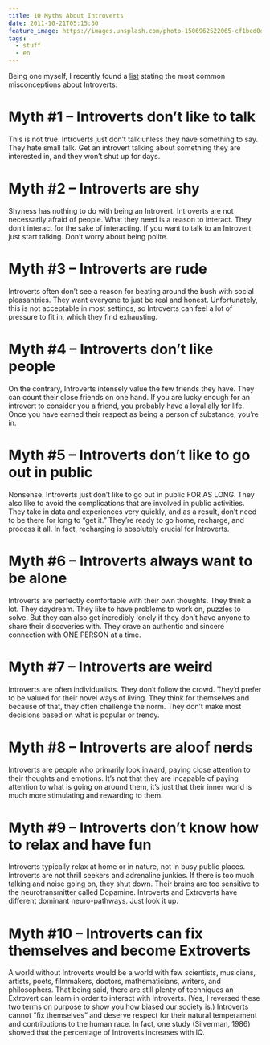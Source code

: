 ```yaml
---
title: 10 Myths About Introverts
date: 2011-10-21T05:15:30
feature_image: https://images.unsplash.com/photo-1506962522065-cf1bed0da013?ixlib=rb-0.3.5&q=80&fm=jpg&crop=entropy&cs=tinysrgb&w=1080&fit=max&ixid=eyJhcHBfaWQiOjExNzczfQ&s=57e9d75cfd5dbb851c48735b6c4e06b7
tags:
  - stuff
  - en
---
```


Being one myself, I recently found a [list](http://www.carlkingdom.com/10-myths-about-introverts) stating the most common misconceptions about Introverts:

# Myth #1 – Introverts don’t like to talk

This is not true. Introverts just don’t talk unless they have something to say. They hate small talk. Get an introvert talking about something they are interested in, and they won’t shut up for days.

# Myth #2 – Introverts are shy

Shyness has nothing to do with being an Introvert. Introverts are not necessarily afraid of people. What they need is a reason to interact. They don’t interact for the sake of interacting. If you want to talk to an Introvert, just start talking. Don’t worry about being polite.

# Myth #3 – Introverts are rude

Introverts often don’t see a reason for beating around the bush with social pleasantries. They want everyone to just be real and honest. Unfortunately, this is not acceptable in most settings, so Introverts can feel a lot of pressure to fit in, which they find exhausting.

# Myth #4 – Introverts don’t like people

On the contrary, Introverts intensely value the few friends they have. They can count their close friends on one hand. If you are lucky enough for an introvert to consider you a friend, you probably have a loyal ally for life. Once you have earned their respect as being a person of substance, you’re in.

# Myth #5 – Introverts don’t like to go out in public

Nonsense. Introverts just don’t like to go out in public FOR AS LONG. They also like to avoid the complications that are involved in public activities. They take in data and experiences very quickly, and as a result, don’t need to be there for long to “get it.” They’re ready to go home, recharge, and process it all. In fact, recharging is absolutely crucial for Introverts.

# Myth #6 – Introverts always want to be alone

Introverts are perfectly comfortable with their own thoughts. They think a lot. They daydream. They like to have problems to work on, puzzles to solve. But they can also get incredibly lonely if they don’t have anyone to share their discoveries with. They crave an authentic and sincere connection with ONE PERSON at a time.

# Myth #7 – Introverts are weird

Introverts are often individualists. They don’t follow the crowd. They’d prefer to be valued for their novel ways of living. They think for themselves and because of that, they often challenge the norm. They don’t make most decisions based on what is popular or trendy.

# Myth #8 – Introverts are aloof nerds

Introverts are people who primarily look inward, paying close attention to their thoughts and emotions. It’s not that they are incapable of paying attention to what is going on around them, it’s just that their inner world is much more stimulating and rewarding to them.

# Myth #9 – Introverts don’t know how to relax and have fun

Introverts typically relax at home or in nature, not in busy public places. Introverts are not thrill seekers and adrenaline junkies. If there is too much talking and noise going on, they shut down. Their brains are too sensitive to the neurotransmitter called Dopamine. Introverts and Extroverts have different dominant neuro-pathways. Just look it up.

# Myth #10 – Introverts can fix themselves and become Extroverts

A world without Introverts would be a world with few scientists, musicians, artists, poets, filmmakers, doctors, mathematicians, writers, and philosophers. That being said, there are still plenty of techniques an Extrovert can learn in order to interact with Introverts. (Yes, I reversed these two terms on purpose to show you how biased our society is.) Introverts cannot “fix themselves” and deserve respect for their natural temperament and contributions to the human race. In fact, one study (Silverman, 1986) showed that the percentage of Introverts increases with IQ.
